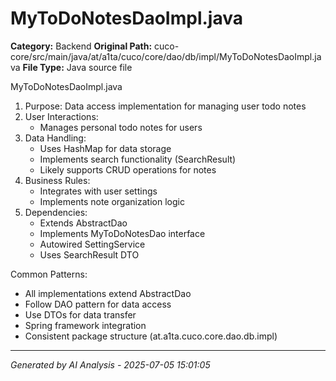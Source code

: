 # MyToDoNotesDaoImpl.java

**Category:** Backend
**Original Path:** cuco-core/src/main/java/at/a1ta/cuco/core/dao/db/impl/MyToDoNotesDaoImpl.java
**File Type:** Java source file

MyToDoNotesDaoImpl.java
1. Purpose: Data access implementation for managing user todo notes
2. User Interactions:
   - Manages personal todo notes for users
3. Data Handling:
   - Uses HashMap for data storage
   - Implements search functionality (SearchResult)
   - Likely supports CRUD operations for notes
4. Business Rules:
   - Integrates with user settings
   - Implements note organization logic
5. Dependencies:
   - Extends AbstractDao
   - Implements MyToDoNotesDao interface
   - Autowired SettingService
   - Uses SearchResult DTO

Common Patterns:
- All implementations extend AbstractDao
- Follow DAO pattern for data access
- Use DTOs for data transfer
- Spring framework integration
- Consistent package structure (at.a1ta.cuco.core.dao.db.impl)

---
*Generated by AI Analysis - 2025-07-05 15:01:05*

